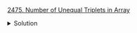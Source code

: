 [2475. Number of Unequal Triplets in Array](https://leetcode.com/contest/weekly-contest-320/problems/number-of-unequal-triplets-in-array/)

<details><summary>Solution</summary>

![](../assets/20221120095448.png)

</details>

